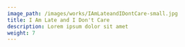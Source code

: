 ```yaml
---
image_path: /images/works/IAmLateandIDontCare-small.jpg
title: I Am Late and I Don't Care
description: Lorem ipsum dolor sit amet
weight: 7
---
```

